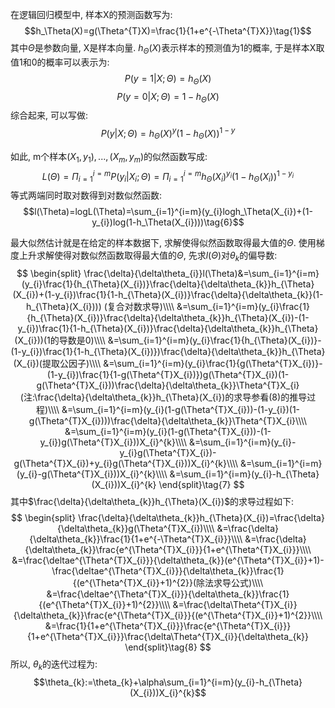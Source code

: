 在逻辑回归模型中, 样本X的预测函数写为:
$$h_\Theta(X)=g(\Theta^{T}X)=\frac{1}{1+e^{-\Theta^{T}X}}\tag{1}$$
其中$\Theta$是参数向量, X是样本向量. $h_\Theta(X)$表示样本的预测值为1的概率, 于是样本X取值1和0的概率可以表示为:
$$P(y=1|X;\Theta)=h_\Theta(X)\tag{2}$$
$$P(y=0|X;\Theta)=1-h_\Theta(X)\tag{3}$$
综合起来, 可以写做:
$$P(y|X;\Theta)=h_\Theta(X)^{y}(1-h_\Theta(X))^{1-y}\tag{4}$$

如此, m个样本$(X_1,y_1),...,(X_m,y_m)$的似然函数写成:
$$L(\Theta)=\Pi_{i=1}^{i=m}P(y_i|X_i;\Theta)=\Pi_{i=1}^{i=m}h_\Theta(X_i)^{y_i}(1-h_\Theta(X_i))^{1-y_i}\tag{5}$$
等式两端同时取对数得到对数似然函数:
$$l(\Theta)=logL(\Theta)=\sum_{i=1}^{i=m}(y_{i}logh_\Theta(X_{i})+(1-y_{i})log(1-h_\Theta(X_{i})))\tag{6}$$

最大似然估计就是在给定的样本数据下, 求解使得似然函数取得最大值的$\Theta$. 使用梯度上升求解使得对数似然函数取得最大值的$\Theta$, 先求$l(\Theta)$对$\theta_{k}$的偏导数:  
$$
\begin{split}
\frac{\delta}{\delta\theta_{i}}l(\Theta)&=\sum_{i=1}^{i=m}(y_{i}\frac{1}{h_{\Theta}(X_{i})}\frac{\delta}{\delta\theta_{k}}h_{\Theta}(X_{i})+(1-y_{i})\frac{1}{1-h_{\Theta}(X_{i})}\frac{\delta}{\delta\theta_{k}}(1-h_{\Theta}(X_{i}))) (复合对数求导)\\\\
&=\sum_{i=1}^{i=m}(y_{i}\frac{1}{h_{\Theta}(X_{i})}\frac{\delta}{\delta\theta_{k}}h_{\Theta}(X_{i})-(1-y_{i})\frac{1}{1-h_{\Theta}(X_{i})}\frac{\delta}{\delta\theta_{k}}h_{\Theta}(X_{i}))(1的导数是0)\\\\
&=\sum_{i=1}^{i=m}(y_{i}\frac{1}{h_{\Theta}(X_{i})}-(1-y_{i})\frac{1}{1-h_{\Theta}(X_{i})})\frac{\delta}{\delta\theta_{k}}h_{\Theta}(X_{i})(提取公因子)\\\\
&=\sum_{i=1}^{i=m}(y_{i}\frac{1}{g(\Theta^{T}X_{i})}-(1-y_{i})\frac{1}{1-g(\Theta^{T}X_{i})})g(\Theta^{T}X_{i})(1-g(\Theta^{T}X_{i}))\frac{\delta}{\delta\theta_{k}}\Theta^{T}X_{i}   (注:\frac{\delta}{\delta\theta_{k}}h_{\Theta}(X_{i})的求导参看(8)的推导过程)\\\\
&=\sum_{i=1}^{i=m}(y_{i}(1-g(\Theta^{T}X_{i}))-(1-y_{i})(1-g(\Theta^{T}X_{i})))\frac{\delta}{\delta\theta_{k}}\Theta^{T}X_{i}\\\\
&=\sum_{i=1}^{i=m}(y_{i}(1-g(\Theta^{T}X_{i}))-(1-y_{i})g(\Theta^{T}X_{i}))X_{i}^{k}\\\\
&=\sum_{i=1}^{i=m}(y_{i}-y_{i}g(\Theta^{T}X_{i})-g(\Theta^{T}X_{i})+y_{i}g(\Theta^{T}X_{i}))X_{i}^{k}\\\\
&=\sum_{i=1}^{i=m}(y_{i}-g(\Theta^{T}X_{i}))X_{i}^{k}\\\\
&=\sum_{i=1}^{i=m}(y_{i}-h_{\Theta}(X_{i}))X_{i}^{k}
\end{split}\tag{7}
$$
其中$\frac{\delta}{\delta\theta_{k}}h_{\Theta}(X_{i})$的求导过程如下:
$$
\begin{split}
\frac{\delta}{\delta\theta_{k}}h_{\Theta}(X_{i})=\frac{\delta}{\delta\theta_{k}}g(\Theta^{T}X_{i})\\\\
&=\frac{\delta}{\delta\theta_{k}}\frac{1}{1+e^{-\Theta^{T}X_{i}}}\\\\
&=\frac{\delta}{\delta\theta_{k}}\frac{e^{\Theta^{T}X_{i}}}{1+e^{\Theta^{T}X_{i}}}\\\\
&=\frac{\deltae^{\Theta^{T}X_{i}}}{\delta\theta_{k}}(e^{\Theta^{T}X_{i}}+1)-\frac{\deltae^{\Theta^{T}X_{i}}}{\delta\theta_{k}}\frac{1}{(e^{\Theta^{T}X_{i}}+1)^{2}}(除法求导公式)\\\\
&=\frac{\deltae^{\Theta^{T}X_{i}}}{\delta\theta_{k}}\frac{1}{(e^{\Theta^{T}X_{i}}+1)^{2}}\\\\
&=\frac{\delta\Theta^{T}X_{i}}{\delta\theta_{k}}\frac{e^{\Theta^{T}X_{i}}}{(e^{\Theta^{T}X_{i}}+1)^{2}}\\\\
&=\frac{1}{1+e^{\Theta^{T}X_{i}}}\frac{e^{\Theta^{T}X_{i}}}{1+e^{\Theta^{T}X_{i}}}\frac{\delta\Theta^{T}X_{i}}{\delta\theta_{k}}
\end{split}\tag{8}
$$
所以, $\theta_{k}$的迭代过程为:
$$\theta_{k}:=\theta_{k}+\alpha\sum_{i=1}^{i=m}(y_{i}-h_{\Theta}(X_{i}))X_{i}^{k}$$
